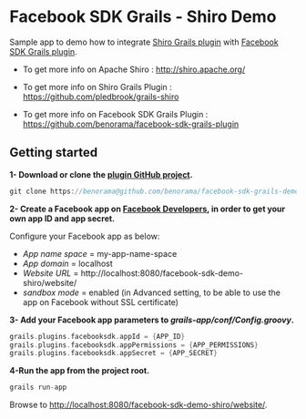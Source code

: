 Facebook SDK Grails - Shiro Demo
================================

Sample app to demo how to integrate [Shiro Grails plugin](https://github.com/pledbrook/grails-shiro) with [Facebook SDK Grails plugin](https://github.com/benorama/facebook-sdk-grails-plugin).

* To get more info on Apache Shiro : <http://shiro.apache.org/>

* To get more info on Shiro Grails Plugin : <https://github.com/pledbrook/grails-shiro>

* To get more info on Facebook SDK Grails Plugin : <https://github.com/benorama/facebook-sdk-grails-plugin>


## Getting started

**1- Download or clone the [plugin GitHub project](https://github.com/benorama/facebook-sdk-grails-demo-shiro).**

```groovy
git clone https://benorama@github.com/benorama/facebook-sdk-grails-demo-shiro.git
```

**2- Create a Facebook app on [Facebook Developers](https://developers.facebook.com/apps), in order to get your own app ID and app secret.**

Configure your Facebook app as below:

* *App name space* = my-app-name-space
* *App domain* = localhost
* *Website URL* = http://localhost:8080/facebook-sdk-demo-shiro/website/
* *sandbox mode* = enabled (in Advanced setting, to be able to use the app on Facebook without SSL certificate)

**3- Add your Facebook app parameters to _grails-app/conf/Config.groovy_.**

```groovy
grails.plugins.facebooksdk.appId = {APP_ID}
grails.plugins.facebooksdk.appPermissions = {APP_PERMISSIONS}
grails.plugins.facebooksdk.appSecret = {APP_SECRET}
```

**4-Run the app from the project root.**

```groovy
grails run-app
```

Browse to <http://localhost:8080/facebook-sdk-demo-shiro/website/>.
